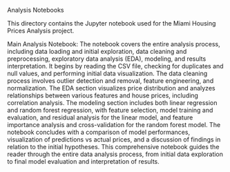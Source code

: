 Analysis Notebooks

This directory contains the Jupyter notebook used for the Miami Housing Prices Analysis project.

Main Analysis Notebook:
The notebook covers the entire analysis process, including data loading and initial exploration, data cleaning and preprocessing, exploratory data analysis (EDA), modeling, and results interpretation. It begins by reading the CSV file, checking for duplicates and null values, and performing initial data visualization. The data cleaning process involves outlier detection and removal, feature engineering, and normalization. The EDA section visualizes price distribution and analyzes relationships between various features and house prices, including correlation analysis. The modeling section includes both linear regression and random forest regression, with feature selection, model training and evaluation, and residual analysis for the linear model, and feature importance analysis and cross-validation for the random forest model. The notebook concludes with a comparison of model performances, visualization of predictions vs actual prices, and a discussion of findings in relation to the initial hypotheses. This comprehensive notebook guides the reader through the entire data analysis process, from initial data exploration to final model evaluation and interpretation of results.
